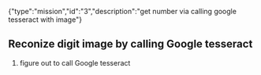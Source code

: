 {"type":"mission","id":"3","description":"get number via calling google tesseract with image"}
## Reconize digit image by calling Google tesseract

1. figure out to call Google tesseract
